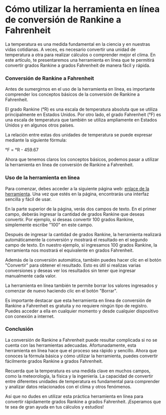 Cómo utilizar la herramienta en línea de conversión de Rankine a Fahrenheit
===========================================================================

La temperatura es una medida fundamental en la ciencia y en nuestras vidas cotidianas. A veces, es necesario convertir una unidad de temperatura a otra para realizar cálculos o comprender mejor el clima. En este artículo, te presentaremos una herramienta en línea que te permitirá convertir grados Rankine a grados Fahrenheit de manera fácil y rápida.

### Conversión de Rankine a Fahrenheit

Antes de sumergirnos en el uso de la herramienta en línea, es importante comprender los conceptos básicos de la conversión de Rankine a Fahrenheit.

El grado Rankine (°R) es una escala de temperatura absoluta que se utiliza principalmente en Estados Unidos. Por otro lado, el grado Fahrenheit (°F) es una escala de temperatura que también se utiliza ampliamente en Estados Unidos y en algunos otros países.

La relación entre estas dos unidades de temperatura se puede expresar mediante la siguiente fórmula:

°F = °R - 459.67

Ahora que tenemos claros los conceptos básicos, podemos pasar a utilizar la herramienta en línea de conversión de Rankine a Fahrenheit.

### Uso de la herramienta en línea

Para comenzar, debes acceder a la siguiente página web: [enlace de la herramienta](https://www.onlinecalculatorsfree.com/es/convert/rankine-to-fahrenheit.html). Una vez que estés en la página, encontrarás una interfaz sencilla y fácil de usar.

En la parte superior de la página, verás dos campos de texto. En el primer campo, deberás ingresar la cantidad de grados Rankine que deseas convertir. Por ejemplo, si deseas convertir 100 grados Rankine, simplemente escribe "100" en este campo.

Después de ingresar la cantidad de grados Rankine, la herramienta realizará automáticamente la conversión y mostrará el resultado en el segundo campo de texto. En nuestro ejemplo, si ingresamos 100 grados Rankine, la herramienta nos mostrará el equivalente en grados Fahrenheit.

Además de la conversión automática, también puedes hacer clic en el botón "Convertir" para obtener el resultado. Esto es útil si realizas varias conversiones y deseas ver los resultados sin tener que ingresar manualmente cada valor.

La herramienta en línea también te permite borrar los valores ingresados y comenzar de nuevo haciendo clic en el botón "Borrar".

Es importante destacar que esta herramienta en línea de conversión de Rankine a Fahrenheit es gratuita y no requiere ningún tipo de registro. Puedes acceder a ella en cualquier momento y desde cualquier dispositivo con conexión a internet.

### Conclusión

La conversión de Rankine a Fahrenheit puede resultar complicada si no se cuenta con las herramientas adecuadas. Afortunadamente, esta herramienta en línea hace que el proceso sea rápido y sencillo. Ahora que conoces la fórmula básica y cómo utilizar la herramienta, puedes convertir fácilmente grados Rankine a grados Fahrenheit.

Recuerda que la temperatura es una medida clave en muchos campos, como la meteorología, la física y la ingeniería. La capacidad de convertir entre diferentes unidades de temperatura es fundamental para comprender y analizar datos relacionados con el clima y otros fenómenos.

Así que no dudes en utilizar esta práctica herramienta en línea para convertir rápidamente grados Rankine a grados Fahrenheit. ¡Esperamos que te sea de gran ayuda en tus cálculos y estudios!